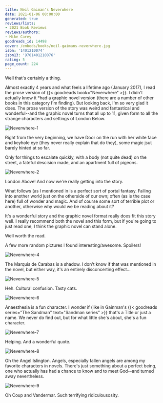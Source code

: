 ```yaml
---
title: Neil Gaiman's Neverwhere
date: 2021-01-06 00:00:00
generated: true
reviews/lists:
- 2021 Book Reviews
reviews/authors:
- Mike Carey
goodreads_id: 14498
cover: /embeds/books/neil-gaimans-neverwhere.jpg
isbn: '1401210074'
isbn13: '9781401210076'
rating: 5
page_count: 224
---
```

Well that's certainly a thing.  

Almost exactly 4 years and what feels a lifetime ago (January 2017), I read the prose version of {{< goodreads book="Neverwhere" >}}. I didn't actually know it *had a graphic novel version (there are a number of other books in this category I'm finding). But looking back, I'm so very glad it does. The prose version of the story was weird and fantastical and wonderful--and the graphic novel turns that all up to 11, given form to all the strange characters and settings of London Below.  

<!--more-->

![Neverwhere-1](/embeds/books/attachments/neverwhere-1.jpg)  

Right from the very beginning, we have Door on the run with her white face and keyhole eye (they never really explain that do they), some magic jsut barely hinted at so far.  

Only for things to escalate quickly, with a body (not quite dead) on the street, a fateful descision made, and an apartment full of pigeons.  

![Neverwhere-2](/embeds/books/attachments/neverwhere-2.jpg)  

London Above! And now we're really getting into the story.  

What follows (as I mentioned in  is a perfect sort of portal fantasy. Falling into another world just on the otherside of our own; often (as is the case here) full of wonder and magic. And of course some sort of terrible plot or another, otherwise why would we be reading about it?  

It's a wonderful story and the graphic novel format really does fit this story well. I really recommend both the novel and this form, but if you're going to just read one, I think the graphic novel can stand alone.  

Well worth the read.  

A few more random pictures I found interesting/awesome. Spoilers!  

![Neverwhere-4](/embeds/books/attachments/neverwhere-4.jpg)  

The Marquis de Carabas is a shadow. I don't know if that was mentioned in the novel, but either way, it's an entirely disconcerting effect...  

![Neverwhere-5](/embeds/books/attachments/neverwhere-5.jpg)  

Heh. Cultural confusion. Tasty cats.  

![Neverwhere-6](/embeds/books/attachments/neverwhere-6.jpg)  

Anaesthesia is a fun character. I wonder if (like in Gainman's {{< goodreads series="The Sandman" text="Sandman series" >}} that's a Title or just a name. We never do find out, but for what little she's about, she's a fun character.  

![Neverwhere-7](/embeds/books/attachments/neverwhere-7.jpg)  

Helping. And a wonderful quote.  

![Neverwhere-8](/embeds/books/attachments/neverwhere-8.jpg)  

Oh the Angel Islington. Angels, especially fallen angels are among my favorite characters in novels. There's just something about a perfect being, one who actually has had a chance to know and to meet God--and turned away nevertheless.  

![Neverwhere-9](/embeds/books/attachments/neverwhere-9.jpg)  

Oh Coup and Vandermar. Such terrifying ridiculousosity.